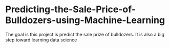 # Predicting-the-Sale-Price-of-Bulldozers-using-Machine-Learning
The goal is this project is predict the sale prize of bulldozers. It is also a big step toward learning data science
